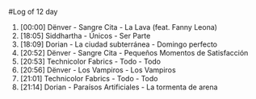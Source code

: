 #Log of 12 day

1. [00:00] Dënver - Sangre Cita - La Lava (feat. Fanny Leona)
1. [18:05] Siddhartha - Únicos - Ser Parte
1. [18:09] Dorian - La ciudad subterránea - Domingo perfecto
1. [20:52] Dënver - Sangre Cita - Pequeños Momentos de Satisfacción
1. [20:53] Technicolor Fabrics - Todo - Todo
1. [20:56] Dënver - Los Vampiros - Los Vampiros
1. [21:01] Technicolor Fabrics - Todo - Todo
1. [21:14] Dorian - Paraísos Artificiales - La tormenta de arena
